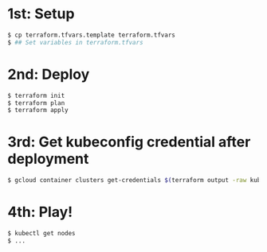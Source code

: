# 1st: Setup

```bash
$ cp terraform.tfvars.template terraform.tfvars
$ ## Set variables in terraform.tfvars
```
# 2nd: Deploy

```bash
$ terraform init
$ terraform plan
$ terraform apply
```
# 3rd: Get kubeconfig credential after deployment

```bash
$ gcloud container clusters get-credentials $(terraform output -raw kubernetes_cluster_name) --region $(terraform output -raw region) --project $(terraform output -raw project_id)
```

# 4th: Play!

```bash
$ kubectl get nodes
$ ...
```